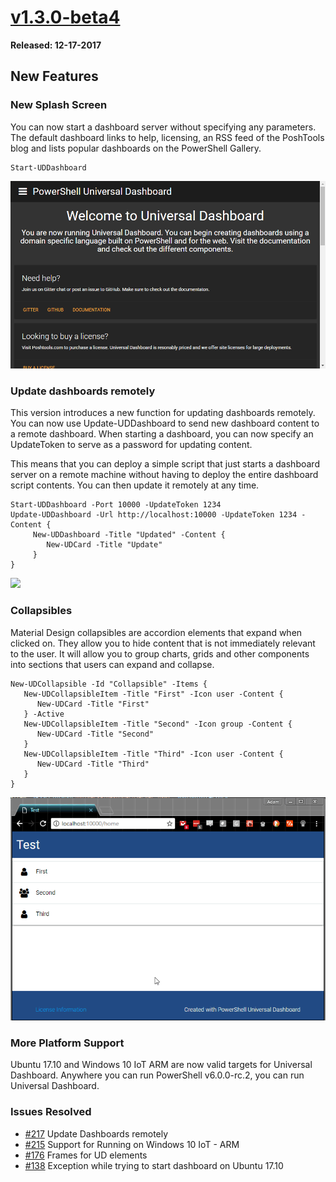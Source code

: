 # [v1.3.0-beta4](https://www.powershellgallery.com/packages/UniversalDashboard/1.3.0-beta4)

**Released: 12-17-2017**

## New Features 

### New Splash Screen 

You can now start a dashboard server without specifying any parameters. The default dashboard links to help, licensing, an RSS feed of the PoshTools blog and lists popular dashboards on the PowerShell Gallery. 

```
Start-UDDashboard 
```

![](/assets/dashboard-splash.png)

### Update dashboards remotely

This version introduces a new function for updating dashboards remotely. You can now use Update-UDDashboard to send new dashboard content to a remote dashboard. When starting a dashboard, you can now specify an UpdateToken to serve as a password for updating content. 

This means that you can deploy a simple script that just starts a dashboard server on a remote machine without having to deploy the entire dashboard script contents. You can then update it remotely at any time. 

```
Start-UDDashboard -Port 10000 -UpdateToken 1234
Update-UDDashboard -Url http://localhost:10000 -UpdateToken 1234 -Content {
     New-UDDashboard -Title "Updated" -Content {
        New-UDCard -Title "Update"
     }
}
```

![](https://poshtools.com/wp-content/uploads/2017/12/capture-4.gif)

### Collapsibles

Material Design collapsibles are accordion elements that expand when clicked on. They allow you to hide content that is not immediately relevant to the user. It will allow you to group charts, grids and other components into sections that users can expand and collapse. 

```
New-UDCollapsible -Id "Collapsible" -Items {
   New-UDCollapsibleItem -Title "First" -Icon user -Content {
      New-UDCard -Title "First"
   } -Active
   New-UDCollapsibleItem -Title "Second" -Icon group -Content {
      New-UDCard -Title "Second"
   }
   New-UDCollapsibleItem -Title "Third" -Icon user -Content {
      New-UDCard -Title "Third"
   }
}
```

![](/assets/collapsible.gif)

### More Platform Support 

Ubuntu 17.10 and Windows 10 IoT ARM are now valid targets for Universal Dashboard. Anywhere you can run PowerShell v6.0.0-rc.2, you can run Universal Dashboard. 

### Issues Resolved

* [\#217](https://github.com/adamdriscoll/poshprotools/issues/217) Update Dashboards remotely 
* [\#215](https://github.com/adamdriscoll/poshprotools/issues/215) Support for Running on Windows 10 IoT - ARM 
* [\#176](https://github.com/adamdriscoll/poshprotools/issues/176) Frames for UD elements
* [\#138](https://github.com/adamdriscoll/poshprotools/issues/138) Exception while trying to start dashboard on Ubuntu 17.10




